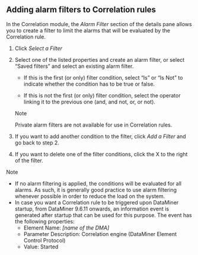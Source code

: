 ## Adding alarm filters to Correlation rules

In the Correlation module, the *Alarm Filter* section of the details pane allows you to create a filter to limit the alarms that will be evaluated by the Correlation rule.

1. Click *Select a Filter*

2. Select one of the listed properties and create an alarm filter, or select “Saved filters” and select an existing alarm filter.

    - If this is the first (or only) filter condition, select “Is” or “Is Not” to indicate whether the condition has to be true or false.

    - If this is not the first (or only) filter condition, select the operator linking it to the previous one (and, and not, or, or not).

    > [!NOTE]
    > Private alarm filters are not available for use in Correlation rules.

3. If you want to add another condition to the filter, click *Add a Filter* and go back to step 2.

4. If you want to delete one of the filter conditions, click the X to the right of the filter.

> [!NOTE]
> - If no alarm filtering is applied, the conditions will be evaluated for all alarms. As such, it is generally good practice to use alarm filtering whenever possible in order to reduce the load on the system.
> - In case you want a Correlation rule to be triggered upon DataMiner startup, from DataMiner 9.6.11 onwards, an information event is generated after startup that can be used for this purpose. The event has the following properties:
>     - Element Name: *\[name of the DMA\]*
>     - Parameter Description: Correlation engine (DataMiner Element Control Protocol)
>     - Value: Started
>
